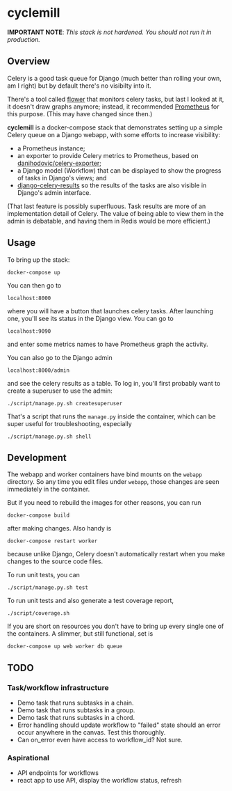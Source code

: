 cyclemill
=========

**IMPORTANT NOTE**: *This stack is not hardened.  You should not run it in production.*

Overview
--------

Celery is a good task queue for Django (much better than rolling
your own, am I right) but by default there's no visibilty into it.

There's a tool called [flower](https://flower.readthedocs.io/)
that monitors celery tasks, but last I looked at it, it doesn't
draw graphs anymore; instead, it recommended [Prometheus](https://prometheus.io/) for this purpose.
(This may have changed since then.)

**cyclemill** is a docker-compose stack that demonstrates setting up a simple Celery
queue on a Django webapp, with some efforts to increase visibility:

*   a Prometheus instance;
*   an exporter to provide Celery metrics to Prometheus,
    based on [danihodovic/celery-exporter](https://github.com/danihodovic/celery-exporter/);
*   a Django model (Workflow) that can be displayed to
    show the progress of tasks in Django's views; and
*   [django-celery-results](https://django-celery-results.readthedocs.io/) so the results of the tasks are also
    visible in Django's admin interface.

(That last feature is possibly superfluous.  Task results are more of an
implementation detail of Celery.  The value of being able to view them in the admin
is debatable, and having them in Redis would be more efficient.)

Usage
-----

To bring up the stack:

    docker-compose up

You can then go to

    localhost:8000

where you will have a button that launches celery tasks.  After
launching one, you'll see its status in the Django view.  You
can go to

    localhost:9090

and enter some metrics names to have Prometheus graph the
activity.

You can also go to the Django admin

    localhost:8000/admin

and see the celery results as a table.  To log in, you'll
first probably want to create a superuser to use the admin:

    ./script/manage.py.sh createsuperuser

That's a script that runs the `manage.py` inside the container,
which can be super useful for troubleshooting, especially

    ./script/manage.py.sh shell

Development
-----------

The webapp and worker containers have bind mounts on the
`webapp` directory.  So any time you edit files under
`webapp`, those changes are seen immediately in the container.

But if you need to rebuild the images for other reasons,
you can run

    docker-compose build

after making changes.  Also handy is

    docker-compose restart worker

because unlike Django, Celery doesn't automatically restart
when you make changes to the source code files.

To run unit tests, you can

    ./script/manage.py.sh test

To run unit tests and also generate a test coverage report,

    ./script/coverage.sh

If you are short on resources you don't have to bring up
every single one of the containers.  A slimmer, but still
functional, set is

    docker-compose up web worker db queue

TODO
----

### Task/workflow infrastructure

*   Demo task that runs subtasks in a chain.
*   Demo task that runs subtasks in a group.
*   Demo task that runs subtasks in a chord.
*   Error handling should update workflow to "failed" state should
    an error occur anywhere in the canvas.  Test this thoroughly.
*   Can on_error even have access to workflow_id?  Not sure.

### Aspirational

*   API endpoints for workflows
*   react app to use API, display the workflow status, refresh
